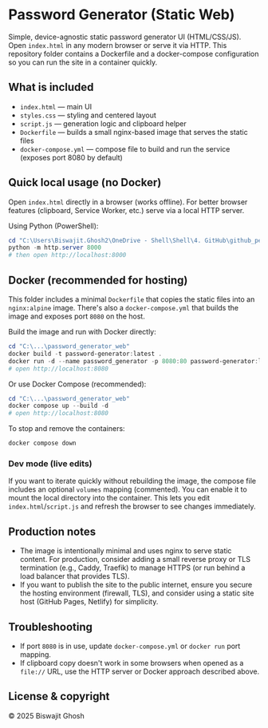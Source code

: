 # Password Generator (Static Web)

Simple, device-agnostic static password generator UI (HTML/CSS/JS). Open `index.html` in any modern browser or serve it via HTTP. This repository folder contains a Dockerfile and a docker-compose configuration so you can run the site in a container quickly.

## What is included

- `index.html` — main UI
- `styles.css` — styling and centered layout
- `script.js` — generation logic and clipboard helper
- `Dockerfile` — builds a small nginx-based image that serves the static files
- `docker-compose.yml` — compose file to build and run the service (exposes port 8080 by default)

## Quick local usage (no Docker)

Open `index.html` directly in a browser (works offline). For better browser features (clipboard, Service Worker, etc.) serve via a local HTTP server.

Using Python (PowerShell):

```powershell
cd "C:\Users\Biswajit.Ghosh2\OneDrive - Shell\Shell\4. GitHub\github_per\personal_development\password_generator_web"
python -m http.server 8000
# then open http://localhost:8000
```

## Docker (recommended for hosting)

This folder includes a minimal `Dockerfile` that copies the static files into an `nginx:alpine` image. There's also a `docker-compose.yml` that builds the image and exposes port `8080` on the host.

Build the image and run with Docker directly:

```powershell
cd "C:\...\password_generator_web"
docker build -t password-generator:latest .
docker run -d --name password_generator -p 8080:80 password-generator:latest
# open http://localhost:8080
```

Or use Docker Compose (recommended):

```powershell
cd "C:\...\password_generator_web"
docker compose up --build -d
# open http://localhost:8080
```

To stop and remove the containers:

```powershell
docker compose down
```

### Dev mode (live edits)

If you want to iterate quickly without rebuilding the image, the compose file includes an optional `volumes` mapping (commented). You can enable it to mount the local directory into the container. This lets you edit `index.html`/`script.js` and refresh the browser to see changes immediately.

## Production notes

- The image is intentionally minimal and uses nginx to serve static content. For production, consider adding a small reverse proxy or TLS termination (e.g., Caddy, Traefik) to manage HTTPS (or run behind a load balancer that provides TLS).
- If you want to publish the site to the public internet, ensure you secure the hosting environment (firewall, TLS), and consider using a static site host (GitHub Pages, Netlify) for simplicity.

## Troubleshooting

- If port `8080` is in use, update `docker-compose.yml` or `docker run` port mapping.
- If clipboard copy doesn't work in some browsers when opened as a `file://` URL, use the HTTP server or Docker approach described above.

## License & copyright

© 2025 Biswajit Ghosh
